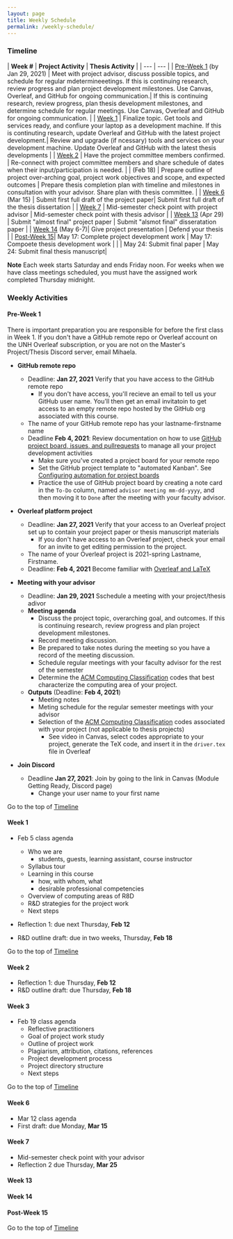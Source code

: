```yaml
---
layout: page
title: Weekly Schedule
permalink: /weekly-schedule/
---
```


### Timeline 

| **Week #** | **Project Activity** | **Thesis Activity** |
| --- | --- |
| [Pre-Week 1](#pre-week-1) (by Jan 29, 2021) | Meet with project advisor,  discuss possible topics, and  schedule for regular mdetermineeetings. If this is continuing research, review progress and plan project development milestones. Use Canvas, Overleaf, and GitHub for ongoing communication.| If this is continuing research, review progress, plan thesis development milestones, and determine schedule for regular meetings. Use Canvas, Overleaf and GitHub for ongoing communication. | 
| [Week 1](#week-1) | Finalize topic. Get tools and services ready, and confiure your laptop as a development machine. If this is continuting research, update Overleaf and GitHub with the latest project development.| Review and upgrade (if ncessary) tools and services on your development machine. Update Overleaf and GitHub with the latest thesis developments |
| [Week 2](#week-2) | Have the project committee members confirmed. | Re-connect with project committee members and share schedule of dates when their input/participation is needed. | 
|  (Feb 18) | Prepare outline of project  over-arching goal, project work objectives and scope, and expected outcomes | Prepare thesis completion plan with timeline and milestones in consultation with your advisor. Share plan with thesis committee. |
| [Week 6](#week-6) (Mar 15) | Submit first full draft of the project paper| Submit first full draft of the thesis dissertation |
| [Week 7](#week-7) | Mid-semester check point with project advisor | Mid-semester check point with thesis advisor |
| [Week 13](#week-13) (Apr 29) | Submit "almost final" project paper | Submit "alsmot final" disseratation  paper |
| [Week 14](#week-14) (May 6-7)| Give project presentation | Defend your thesis |
| [Post-Week 15](#post-week-15)| May 17: Complete project development work | May 17: Compoete thesis development work |
|  | May 24: Submit final paper | May 24: Submit final thesis manuscript|

**Note** Each week starts Saturday and ends Friday noon. For weeks when we 
have class meetings scheduled, you must have the assigned work completed 
Thursday midnight. 

### Weekly Activities
#### Pre-Week 1
There is important preparation you are responsible for before the first class 
in Week 1. If you don't have a GitHub remote repo or Overleaf account on the UNH 
    Overleaf subscription, or you are not on the Master's Project/Thesis 
    Discord server, email Mihaela.
* **GitHub remote repo**
    * Deadline: **Jan 27, 2021** Verify that you have access to the GitHub 
    remote repo
        * If you don't have access, you'll recieve an email to tell us your 
        GitHub user name. You'll then get an email invitatoin to get access to 
        an empty remote repo hosted by the GitHub org associated with this course. 
    * The name of your GitHub remote repo has your lastname-firstname name
    * Deadline **Feb 4, 2021**: Review documentation on how to use 
    [GitHub project board, issues, and pullrequests](https://docs.github.com/en/free-pro-team@latest/github/managing-your-work-on-github) to manage all your project 
    development activities
        * Make sure you've created a project board for your remote repo
        * Set the GitHub project template to "automated Kanban". See 
        [Configuring automation for project boards](https://github.community/t/using-project-boards-for-task-management/10201)
        * Practice the use of GitHub project board by creating a note card in 
        the `To-Do` column, named `advisor meeting mm-dd-yyyy`, and then 
        moving it to `Done` after the meeting with your faculty advisor.
* **Overleaf platform project** 
    * Deadline: **Jan 27, 2021** Verify that your access to an Overleaf 
    project set up to contain your project paper or thesis manuscript materials 
        * If you don't have access to an Overleaf project, check your email 
        for an invite to get editing permission to the project. 
    * The name of your Overleaf project is 2021-spring Lastname, Firstname.
    * Deadline: **Feb 4, 2021** Become familiar with 
    [Overleaf and LaTeX](https://www.overleaf.com/learn/latex/Free_online_introduction_to_LaTeX_(part_1)) 

* **Meeting with your advisor**
    * Deadline: **Jan 29, 2021** Sschedule a meeting with your project/thesis 
    adivor
    * **Meeting agenda**
        * Discuss the project topic, overarching goal, and outcomes. If this 
        is continuing research, review progress and plan project development 
        milestones.
        * Record meeting discussion.
        * Be prepared to take notes during the meeting so you have a record of 
        the meeting discussion. 
        * Schedule regular meetings with your faculty advisor for the rest of 
        the semester
        * Determine the [ACM Computing Classification](https://dl.acm.org/ccs) 
        codes that best characterize the computing area of your project.
    * **Outputs** (Deadline: **Feb 4, 2021**)
        * Meeting notes
        * Meting schedule for the regular semester meetings with your advisor
        * Selection of the [ACM Computing Classification](https://dl.acm.org/ccs) 
        codes associated with your project (not applicable to thesis projects)
            * See video in Canvas, select codes appropriate to your project, 
            generate the TeX code, and insert it in the `driver.tex` file in Overleaf
* **Join Discord**
    * Deadline **Jan 27, 2021**: Join by going to the link in Canvas 
    (Module Getting Ready, Discord page)
        * Change your user name to your first name

Go to the top of [Timeline](#timeline)

#### Week 1
* Feb 5 class agenda
    * Who we are
        * students, guests, learning assistant, course instructor
    * Syllabus tour
    * Learning in this course
        * how, with whom, what
        * desirable professional competencies
    * Overview of computing areas of R8D
    * R&D strategies for the project work
    * Next steps

* Reflection 1: due next Thursday, **Feb 12**
* R&D outline draft: due in two weeks, Thursday, **Feb 18**

Go to the top of [Timeline](#timeline)

#### Week 2
* Reflection 1: due Thursday, **Feb 12**
* R&D outline draft: due Thursday, **Feb 18**

#### Week 3
* Feb 19 class agenda
    * Reflective practitioners
    * Goal of project work study
    * Outline of project work
    * Plagiarism, attribution, citations, references
    * Project development process
    * Project directory structure
    * Next steps

Go to the top of [Timeline](#timeline)

#### Week 6
* Mar 12 class agenda
* First draft: due Monday, **Mar 15**

#### Week 7
* Mid-semester check point with your advisor
* Reflection 2 due Thursday, **Mar 25**

#### Week 13

#### Week 14

#### Post-Week 15

Go to the top of [Timeline](#timeline)

<!--
**Project Topic**
The student identifies a suitable topic and project advisor in the Applied Engineering and Sciences Department who agrees to supervise the project work. The student will contact the project advisor and make arrangements to begin. If a student wishes to develop a project topic on their own, it is their responsibility to identify a project advisor who agrees to supervise their work. In no case should work on the project begin until a faculty project advisor has agreed to supervise the project work.

**Project Abstract**
The student prepares an abstract of the project paper and have the abstract approved by the project advisor. This may make take several iterations. Students are encouraged to seek out their project advisor to obtain ideas and guidance to ensure that both the student and project advisor agree that the project paper described in the abstract will be suitable deliverable for the project. Depending on the topic and methodology of the project, domain experts outside the Applied Engineering and Sciences Department could be selected to supplement the mentoring provided by the faculty project advisor.

Throughout the project, it is the student responsibility to obtain input and guidance from their project advisor. If you choose to conduct your project work at a company. If the project has a commercial value to the company involved, a non-disclosure and development agreement may need to be put in place before beginning of the project.

**Grading**
The final project paper will be submitted to the project advisor and project committee. For a paper to receive a **grade of A** , it must be judged by the project advisor and project committee as suitable for submission to a conference or journal. Papers that are not well done but do rise to that standard will be assigned a **grade of B**. Lesser papers will be graded accordingly.
-->
